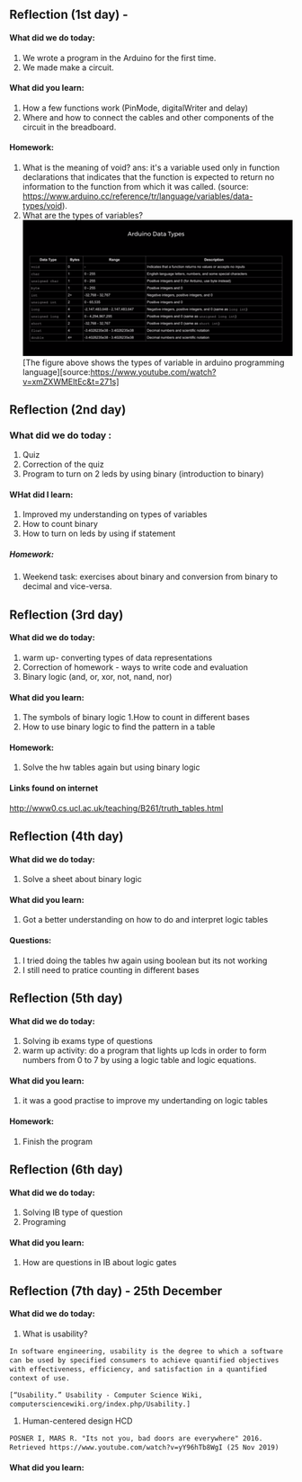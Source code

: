 Reflection (1st day) -
-----------------
#### What did we do today:
1. We wrote a program in the Arduino for the first time.
1. We made make a circuit.

#### What did you learn:
1. How a few functions work (PinMode, digitalWriter and delay)
1. Where and how to connect the cables and other components of the circuit in the breadboard.

#### Homework:
1. What is the meaning of void?
ans: it's a variable used only in function declarations that indicates that the function is expected to return no information to the 
function from which it was called. (source: https://www.arduino.cc/reference/tr/language/variables/data-types/void).
1. What are the types of variables?
![Diagram](typesofvariables.png) 
[The figure above shows the types of variable in arduino programming language][source:https://www.youtube.com/watch?v=xmZXWMEltEc&t=271s]

Reflection (2nd day)
--------------------
### What did we do today :
1. Quiz
1. Correction of the quiz
1. Program to turn on 2 leds by using binary (introduction to binary)

#### WHat did I learn:
1. Improved my understanding on types of variables
1. How to count binary
1. How to turn on leds by using if statement

##### Homework:
1. Weekend task: exercises about binary and conversion from binary to decimal and vice-versa.

Reflection (3rd day)
-----------------------------
#### What did we do today:
1. warm up- converting types of data representations
1. Correction of homework - ways to write code and evaluation
1. Binary logic (and, or, xor, not, nand, nor)

#### What did you learn:
1. The symbols of binary logic
1.How to count in different bases
1. How to use binary logic to find the pattern in a table

#### Homework:
1. Solve the hw tables again but using binary logic

#### Links found on internet
http://www0.cs.ucl.ac.uk/teaching/B261/truth_tables.html


Reflection (4th day)
-----------------------------
#### What did we do today:
1. Solve a sheet about binary logic


#### What did you learn:
1. Got a better understanding on how to do and interpret logic tables

#### Questions:
1. I tried doing the tables hw again using boolean but its not working 
1. I still need to pratice counting in different bases


Reflection (5th day)
-----------------------------
#### What did we do today:
1. Solving ib exams type of questions
1. warm up activity: do a program that lights up lcds in order to form numbers from 0 to 7 by using a logic table and logic equations.

#### What did you learn:
1. it was a good practise to improve my undertanding on logic tables

#### Homework:
1. Finish the program 


Reflection (6th day)
-----------------------------
#### What did we do today:
1. Solving IB type of question
1. Programing

#### What did you learn:
1. How are questions in IB about logic gates

Reflection (7th day) - 25th December
-----------------------------
#### What did we do today:
1. What is usability?

```
In software engineering, usability is the degree to which a software can be used by specified consumers to achieve quantified objectives with effectiveness, efficiency, and satisfaction in a quantified context of use. 
```
```
[“Usability.” Usability - Computer Science Wiki, computersciencewiki.org/index.php/Usability.]
```
1. Human-centered design HCD

```
POSNER I, MARS R. "Its not you, bad doors are everywhere" 2016. Retrieved https://www.youtube.com/watch?v=yY96hTb8WgI (25 Nov 2019) 
 ```
 
 #### What did you learn:
